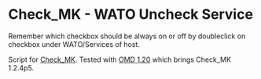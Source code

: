 # Check_MK - WATO Uncheck Service
Remember which checkbox should be always on or off by doubleclick on checkbox under WATO/Services of host.

Script for [Check_MK](https://mathias-kettner.de/check_mk_download.html). Tested with [OMD 1.20](http://omdistro.org/) which
brings Check_MK 1.2.4p5.

